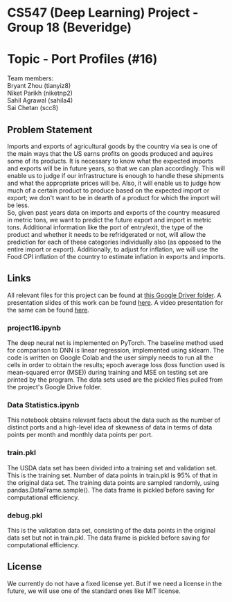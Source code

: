 # CS547 (Deep Learning) Project - Group 18 (Beveridge)

# Topic - Port Profiles (#16)

Team members:\
Bryant Zhou (tianyiz8)\
Niket Parikh (niketnp2)\
Sahil Agrawal (sahila4)\
Sai Chetan (scc8)

## Problem Statement

Imports and exports of agricultural goods by the country via sea is one of the main ways that the US earns profits on goods produced and aquires some of its products. It is necessary to know what the expected imports and exports will be in future years, so that we can plan accordingly. This will enable us to judge if our infrastructure is enough to handle these shipments and what the appropriate prices will be. Also, it will enable us to judge how much of a certain product to produce based on the expected import or export; we don't want to be in dearth of a product for which the import will be less.\
So, given past years data on imports and exports of the country measured in metric tons, we want to predict the future export and import in metric tons. Additional information like the port of entry/exit, the type of the product and whether it needs to be refridgerated or not, will allow the prediction for each of these categories individually also (as opposed to the entire import or export). Additionally, to adjust for inflation, we will use the Food CPI inflation of the country to estimate inflation in exports and imports.

## Links
All relevant files for this project can be found at [this Google Driver folder](https://drive.google.com/drive/folders/1jt2gf0QH4dDJpgL8YObHjaHnSf9UTvPN?usp=sharing/). A presentation slides of this work can be found [here](https://docs.google.com/presentation/d/1iGGdK7zHHFcxDV4hq_-zj_rfz9N2DjXC-AzQ-F2RAhM/edit?usp=sharing/). A video presentation for the same can be found [here](https://youtu.be/gc4oIe1DeKM/).

### project16.ipynb
The deep neural net is implemented on PyTorch. The baseline method used for comparison to DNN is linear regression, implemented using sklearn. The code is written on Google Colab and the user simply needs to run all the cells in order to obtain the results; epoch average loss (loss function used is mean-squared error (MSE)) during training and MSE on testing set are printed by the program. The data sets used are the pickled files pulled from the project's Google Drive folder.

### Data Statistics.ipynb
This notebook obtains relevant facts about the data such as the number of distinct ports and a high-level idea of skewness of data in terms of data points per month and monthly data points per port.

### train.pkl
The USDA data set has been divided into a training set and validation set. This is the training set. Number of data points in train.pkl is 95% of that in the original data set. The training data points are sampled randomly, using pandas.DataFrame.sample(). The data frame is pickled before saving for computational efficiency.

### debug.pkl
This is the validation data set, consisting of the data points in the original data set but not in train.pkl. The data frame is pickled before saving for computational efficiency.


## License

We currently do not have a fixed license yet. But if we need a license in the future, we will use one of the standard ones like MIT license.
